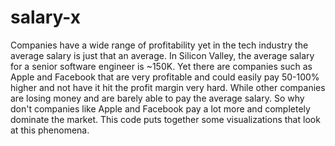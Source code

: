 # salary-x
Companies have a wide range of profitability yet in the tech industry the average salary is just that an average. In Silicon Valley,
the average salary for a senior software engineer is ~150K. Yet there are companies such as Apple and Facebook that are
very profitable and could easily pay 50-100% higher and not have it hit the profit margin very hard. While other
companies are losing money and are barely able to pay the average salary. So why don't companies like Apple and Facebook
pay a lot more and completely dominate the market. This code puts together some visualizations that look at this phenomena.
